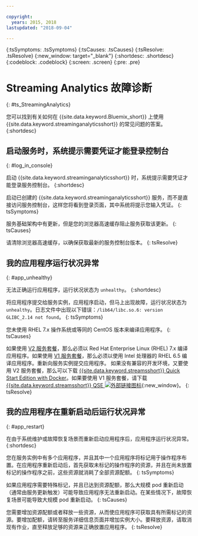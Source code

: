 ```yaml
---

copyright:
  years: 2015, 2018
lastupdated: "2018-09-04"

---
```


<!-- Attribute definitions -->
{:tsSymptoms: .tsSymptoms}
{:tsCauses: .tsCauses}
{:tsResolve: .tsResolve}
{:new_window: target="_blank"}
{:shortdesc: .shortdesc}
{:codeblock: .codeblock}
{:screen: .screen}
{:pre: .pre}

# Streaming Analytics 故障诊断
{: #ts_StreamingAnalytics}

您可以找到有关如何在 {{site.data.keyword.Bluemix_short}} 上使用 {{site.data.keyword.streaminganalyticsshort}} 的常见问题的答案。
{:shortdesc}

## 启动服务时，系统提示需要凭证才能登录控制台
{: #log_in_console}

启动 {{site.data.keyword.streaminganalyticsshort}} 时，系统提示需要凭证才能登录服务控制台。
{:shortdesc}

启动已创建的 {{site.data.keyword.streaminganalyticsshort}} 服务，而不是直接访问服务控制台，这样您将看到登录页面，其中系统将提示您输入凭证。
{: tsSymptoms}

服务基础架构中有更新，但是您的浏览器高速缓存阻止服务获取该更新。
{: tsCauses}

请清除浏览器高速缓存，以确保获取最新的服务控制台版本。
{: tsResolve}

## 我的应用程序运行状况异常
{: #app_unhealthy}

无法正确运行应用程序，运行状况状态为 `unhealthy`。
{:shortdesc}

将应用程序提交给服务实例，应用程序启动，但马上出现故障，运行状况状态为 `unhealthy`。日志文件中出现以下错误：`/lib64/libc.so.6: version GLIBC_2.14 not found`。
{: tsSymptoms}

您未使用 RHEL 7.x 操作系统或等同的 CentOS 版本来编译应用程序。
{: tsCauses}

如果使用 [V2 服务套餐](/docs/services/StreamingAnalytics/service_plans.html)，那么必须以 Red Hat Enterprise Linux (RHEL) 7.x 编译应用程序。如果使用 [V1 服务套餐](/docs/services/StreamingAnalytics/service_plans.html)，那么必须以使用 Intel 处理器的 RHEL 6.5 编译应用程序。重新向服务实例提交应用程序。
如果没有兼容的开发环境，又要使用 V2 服务套餐，那么可以下载 [{{site.data.keyword.streamsshort}} Quick Start Edition with Docker](https://www-01.ibm.com/marketing/iwm/iwm/web/preLogin.do?source=swg-ibmistvi)。如果要使用 V1 服务套餐，请下载 [{{site.data.keyword.streamsshort}} QSE ![外部链接图标](../../icons/launch-glyph.svg "外部链接图标")](http://ibmstreams.github.io/streamsx.documentation/docs/4.3/qse-intro/){:new_window}。
{: tsResolve}

## 我的应用程序在重新启动后运行状况异常
{: #app_restart}

在由于系统维护或故障恢复场景而重新启动应用程序后，应用程序运行状况异常。
{:shortdesc}

您在服务实例中有多个应用程序，并且其中一个应用程序将标记用于操作程序布置。在应用程序重新启动后，首先获取未标记的操作程序的资源，并且在尚未放置标记的操作程序之前，这些资源就消耗了全部资源配额。
{: tsSymptoms}

如果应用程序需要特殊标记，并且已达到资源配额，那么大规模 pod 重新启动（通常由服务更新触发）可能导致应用程序无法重新启动。在某些情况下，故障恢复场景可能导致大规模 pod 重新启动。
{: tsCauses}

您需要增加资源配额或者释放一些资源，从而使应用程序可获取具有所需标记的资源。要增加配额，请转至服务详细信息页面并增加实例大小。要释放资源，请取消现有作业，直至释放足够的资源来正确放置应用程序。
{: tsResolve}
